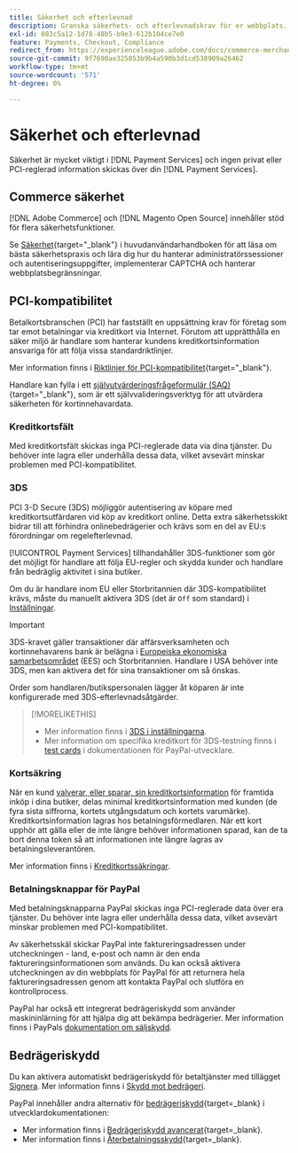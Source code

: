 ```yaml
---
title: Säkerhet och efterlevnad
description: Granska säkerhets- och efterlevnadskrav för er webbplats.
exl-id: 083c5a12-1d78-48b5-b9e3-612b104ce7e0
feature: Payments, Checkout, Compliance
redirect_from: https://experienceleague.adobe.com/docs/commerce-merchant-services/payment-services/security.html?lang=sv-SE
source-git-commit: 9f7690ae325853b9b4a590b3d1cd538909a26462
workflow-type: tm+mt
source-wordcount: '571'
ht-degree: 0%

---
```


# Säkerhet och efterlevnad

Säkerhet är mycket viktigt i [!DNL Payment Services] och ingen privat eller PCI-reglerad information skickas över din [!DNL Payment Services].

## Commerce säkerhet

[!DNL Adobe Commerce] och [!DNL Magento Open Source] innehåller stöd för flera säkerhetsfunktioner.

Se [Säkerhet](https://experienceleague.adobe.com/sv/docs/commerce-admin/systems/security/security){target="_blank"} i huvudanvändarhandboken för att läsa om bästa säkerhetspraxis och lära dig hur du hanterar administratörssessioner och autentiseringsuppgifter, implementerar CAPTCHA och hanterar webbplatsbegränsningar.

## PCI-kompatibilitet

Betalkortsbranschen (PCI) har fastställt en uppsättning krav för företag som tar emot betalningar via kreditkort via Internet. Förutom att upprätthålla en säker miljö är handlare som hanterar kundens kreditkortsinformation ansvariga för att följa vissa standardriktlinjer.

Mer information finns i [Riktlinjer för PCI-kompatibilitet](https://experienceleague.adobe.com/sv/docs/commerce-admin/start/compliance/payments/compliance-pci){target="_blank"}.

Handlare kan fylla i ett [självutvärderingsfrågeformulär (SAQ)](https://www.pcisecuritystandards.org/pci_security/completing_self_assessment){target="_blank"}, som är ett självvalideringsverktyg för att utvärdera säkerheten för kortinnehavardata.

### Kreditkortsfält

Med kreditkortsfält skickas inga PCI-reglerade data via dina tjänster. Du behöver inte lagra eller underhålla dessa data, vilket avsevärt minskar problemen med PCI-kompatibilitet.

### 3DS

PCI 3-D Secure (3DS) möjliggör autentisering av köpare med kreditkortsutfärdaren vid köp av kreditkort online. Detta extra säkerhetsskikt bidrar till att förhindra onlinebedrägerier och krävs som en del av EU:s förordningar om regelefterlevnad.

[!UICONTROL Payment Services] tillhandahåller 3DS-funktioner som gör det möjligt för handlare att följa EU-regler och skydda kunder och handlare från bedräglig aktivitet i sina butiker.

Om du är handlare inom EU eller Storbritannien där 3DS-kompatibilitet krävs, måste du manuellt aktivera 3DS (det är `Off` som standard) i [Inställningar](settings.md#credit-card-fields).

>[!IMPORTANT]
>
>3DS-kravet gäller transaktioner där affärsverksamheten och kortinnehavarens bank är belägna i [Europeiska ekonomiska samarbetsområdet](https://www.efta.int/eea) (EES) och Storbritannien. Handlare i USA behöver inte 3DS, men kan aktivera det för sina transaktioner om så önskas.

Order som handlaren/butikspersonalen lägger åt köparen är inte konfigurerade med 3DS-efterlevnadsåtgärder.

>[!MORELIKETHIS]
>
> * Mer information finns i [3DS i inställningarna](settings.md#3ds).
> * Mer information om specifika kreditkort för 3DS-testning finns i [test cards](https://developer.paypal.com/docs/checkout/advanced/customize/3d-secure/test/) i dokumentationen för PayPal-utvecklare.

### Kortsäkring

När en kund [ valverar, eller sparar, sin kreditkortsinformation](vaulting.md) för framtida inköp i dina butiker, delas minimal kreditkortsinformation med kunden (de fyra sista siffrorna, kortets utgångsdatum och kortets varumärke). Kreditkortsinformation lagras hos betalningsförmedlaren. När ett kort upphör att gälla eller de inte längre behöver informationen sparad, kan de ta bort denna token så att informationen inte längre lagras av betalningsleverantören.

Mer information finns i [Kreditkortssäkringar](vaulting.md).

### Betalningsknappar för PayPal

Med betalningsknapparna PayPal skickas inga PCI-reglerade data över era tjänster. Du behöver inte lagra eller underhålla dessa data, vilket avsevärt minskar problemen med PCI-kompatibilitet.

Av säkerhetsskäl skickar PayPal inte faktureringsadressen under utcheckningen - land, e-post och namn är den enda faktureringsinformationen som används. Du kan också aktivera utcheckningen av din webbplats för PayPal för att returnera hela faktureringsadressen genom att kontakta PayPal och slutföra en kontrollprocess.

PayPal har också ett integrerat bedrägeriskydd som använder maskininlärning för att hjälpa dig att bekämpa bedrägerier. Mer information finns i PayPals [dokumentation om säljskydd](https://www.paypal.com/us/webapps/mpp/security/seller-protection).

## Bedrägeriskydd

Du kan aktivera automatiskt bedrägeriskydd för betaltjänster med tillägget [Signera](https://commercemarketplace.adobe.com/signifyd-module-connect.html). Mer information finns i [Skydd mot bedrägeri](fraud-protection.md).

PayPal innehåller andra alternativ för [bedrägeriskydd](https://www.paypal.com/us/cshelp/article/what-is-fraud-protection-help1014){target=_blank} i utvecklardokumentationen:

* Mer information finns i [Bedrägeriskydd avancerat](https://www.paypal.com/us/enterprise/fraud-protection-advanced#fraud-protection-advanced){target=_blank}.
* Mer information finns i [Återbetalningsskydd](https://www.paypal.com/us/cshelp/article/what-is-chargeback-protection-help608){target=_blank}.
